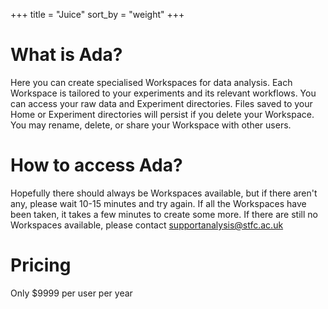 +++
title = "Juice"
sort_by = "weight"
+++

# What is Ada?

Here you can create specialised Workspaces for data analysis. Each Workspace is tailored to your experiments and its relevant workflows. You can access your raw data and Experiment directories. Files saved to your Home or Experiment directories will persist if you delete your Workspace. You may rename, delete, or share your Workspace with other users.

# How to access Ada?

Hopefully there should always be Workspaces available, but if there aren't any, please wait 10-15 minutes and try again. If all the Workspaces have been taken, it takes a few minutes to create some more. If there are still no Workspaces available, please contact supportanalysis@stfc.ac.uk

# Pricing

Only $9999 per user per year
